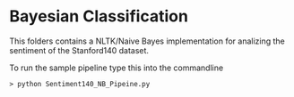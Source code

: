 # Bayesian Classification

This folders contains a NLTK/Naive Bayes implementation for analizing the sentiment of the Stanford140 dataset.

To run the sample pipeline type this into the commandline 
```
> python Sentiment140_NB_Pipeine.py
```
